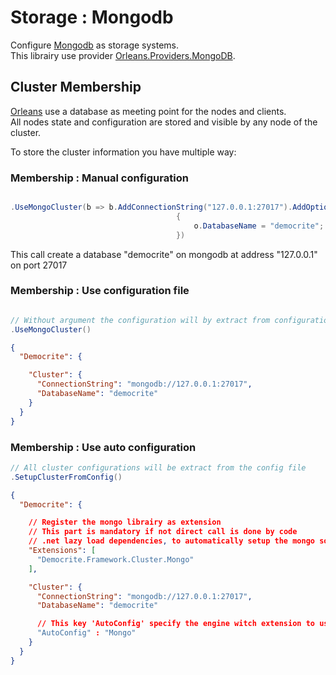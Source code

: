 ﻿Storage : Mongodb
=======

Configure [Mongodb](https://www.mongodb.com/) as storage systems. <br/>
This librairy use provider [Orleans.Providers.MongoDB](https://www.nuget.org/packages/Orleans.Providers.MongoDB).


## Cluster Membership

[Orleans](https://learn.microsoft.com/fr-fr/dotnet/orleans/) use a database as meeting point for the nodes and clients. <br />
All nodes state and configuration are stored and visible by any node of the cluster.

To store the cluster information you have multiple way:

### Membership : Manual configuration

```csharp

.UseMongoCluster(b => b.AddConnectionString("127.0.0.1:27017").AddOption((o, cfg) =>
                                     {
                                         o.DatabaseName = "democrite";
                                     })
```

This call create a database "democrite" on mongodb at address "127.0.0.1" on port 27017

### Membership : Use configuration file

```csharp

// Without argument the configuration will by extract from configuration files
.UseMongoCluster()
```

```json
{
  "Democrite": {

    "Cluster": {
      "ConnectionString": "mongodb://127.0.0.1:27017",
      "DatabaseName": "democrite"
    }
  }
}
```

### Membership : Use auto configuration


```csharp
// All cluster configurations will be extract from the config file
.SetupClusterFromConfig()
```

```json
{
  "Democrite": {

    // Register the mongo librairy as extension
    // This part is mandatory if not direct call is done by code
    // .net lazy load dependencies, to automatically setup the mongo source it's required that extensions are loaded
    "Extensions": [
      "Democrite.Framework.Cluster.Mongo"
    ],

    "Cluster": {
      "ConnectionString": "mongodb://127.0.0.1:27017",
      "DatabaseName": "democrite"

      // This key 'AutoConfig' specify the engine witch extension to use
      "AutoConfig" : "Mongo"
    }
  }
}
```